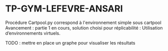 # TP-GYM-LEFEVRE-ANSARI
Procédure 
Cartpool.py correspond à l'environnement simple sous cartpool
Avancement : partie 1 en cours, 
solution choisi pour réplicabilité : Utilisation d’environnements virtuels.

TODO : mettre en place un graphe pour visualiser les résultats
